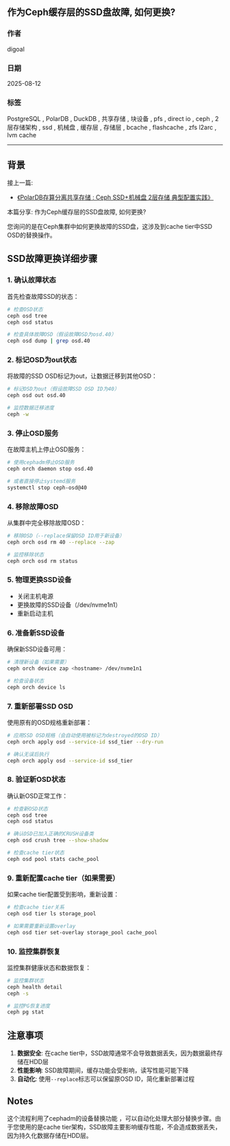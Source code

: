 ## 作为Ceph缓存层的SSD盘故障, 如何更换?   
                                      
### 作者                                      
digoal                                      
                                      
### 日期                                      
2025-08-12                                      
                                      
### 标签                                      
PostgreSQL , PolarDB , DuckDB , 共享存储 , 块设备 , pfs , direct io , ceph , 2层存储架构 , ssd , 机械盘 , 缓存层 , 存储层 , bcache , flashcache , zfs l2arc , lvm cache      
                                      
----                                      
                                      
## 背景  
  
接上一篇:  
- [《PolarDB存算分离共享存储 : Ceph SSD+机械盘 2层存储 典型配置实践》](../202508/20250812_03.md)
  
本篇分享: 作为Ceph缓存层的SSD盘故障, 如何更换?
   
您询问的是在Ceph集群中如何更换故障的SSD盘，这涉及到cache tier中SSD OSD的替换操作。<cite/>

## SSD故障更换详细步骤

### 1. 确认故障状态

首先检查故障SSD的状态：

```bash
# 检查OSD状态
ceph osd tree
ceph osd status

# 检查具体故障OSD（假设故障OSD为osd.40）
ceph osd dump | grep osd.40
```

### 2. 标记OSD为out状态

将故障的SSD OSD标记为out，让数据迁移到其他OSD：

```bash
# 标记OSD为out（假设故障SSD OSD ID为40）
ceph osd out osd.40

# 监控数据迁移进度
ceph -w
```

### 3. 停止OSD服务

在故障主机上停止OSD服务：

```bash
# 使用cephadm停止OSD服务
ceph orch daemon stop osd.40

# 或者直接停止systemd服务
systemctl stop ceph-osd@40
```

### 4. 移除故障OSD

从集群中完全移除故障OSD：  

```bash
# 移除OSD（--replace保留OSD ID用于新设备）
ceph orch osd rm 40 --replace --zap

# 监控移除状态
ceph orch osd rm status
```

### 5. 物理更换SSD设备

- 关闭主机电源
- 更换故障的SSD设备（/dev/nvme1n1）
- 重新启动主机

### 6. 准备新SSD设备

确保新SSD设备可用：  

```bash
# 清理新设备（如果需要）
ceph orch device zap <hostname> /dev/nvme1n1

# 检查设备状态
ceph orch device ls
```

### 7. 重新部署SSD OSD

使用原有的OSD规格重新部署：  

```bash
# 应用SSD OSD规格（会自动使用被标记为destroyed的OSD ID）
ceph orch apply osd --service-id ssd_tier --dry-run

# 确认无误后执行
ceph orch apply osd --service-id ssd_tier
```

### 8. 验证新OSD状态

确认新OSD正常工作：

```bash
# 检查新OSD状态
ceph osd tree
ceph osd status

# 确认OSD已加入正确的CRUSH设备类
ceph osd crush tree --show-shadow

# 检查cache tier状态
ceph osd pool stats cache_pool
```

### 9. 重新配置cache tier（如果需要）

如果cache tier配置受到影响，重新设置：

```bash
# 检查cache tier关系
ceph osd tier ls storage_pool

# 如果需要重新设置overlay
ceph osd tier set-overlay storage_pool cache_pool
```

### 10. 监控集群恢复

监控集群健康状态和数据恢复：

```bash
# 监控集群状态
ceph health detail
ceph -s

# 监控PG恢复进度
ceph pg stat
```

## 注意事项

1. **数据安全**: 在cache tier中，SSD故障通常不会导致数据丢失，因为数据最终存储在HDD层
2. **性能影响**: SSD故障期间，缓存功能会受影响，读写性能可能下降
3. **自动化**: 使用`--replace`标志可以保留原OSD ID，简化重新部署过程  

## Notes

这个流程利用了cephadm的设备替换功能  ，可以自动化处理大部分替换步骤。由于您使用的是cache tier架构，SSD故障主要影响缓存性能，不会造成数据丢失，因为持久化数据存储在HDD层。<cite/>

  
